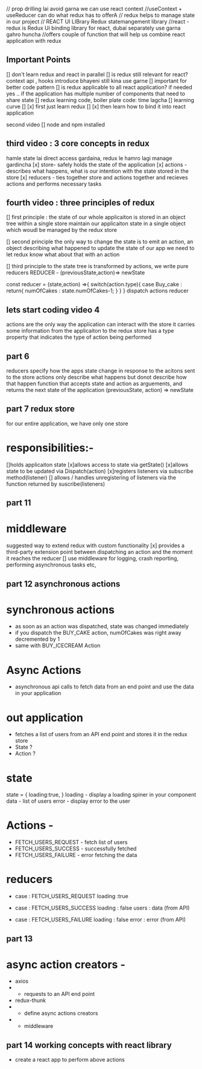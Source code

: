 // prop drilling lai avoid garna we can use react context
//useContext + useReducer can  do what redux has to offerA
// redux helps to manage state in our project 
// REACT UI LIBrary Redux statemangement library 
//react -redux  is Redux Ui binding library for react, dubai separately use garna gahro huncha 
//offers couple of function that will help us combine react application with redux


## Important Points 
[] don't learn redux and react in parallel 
[] is redux still relevant for react? context api , hooks introduce bhayeni still kina use garne 
[] important for better code pattern
[] is redux applicable to all react application? if needed yes ..  if the application has multiple number of components that need to share state
[] redux learning code, boiler plate code: time lagcha 
[] learning curve
[] [x] first just learn redux
[] [x] then learn how to bind it into react application


 second video
 [] node and npm installed
 
## third video : 3 core concepts in redux
hamle state lai direct access gardaina,  redux le hamro lagi manage gardincha 
[x] store- safely holds the state of the application
[x] actions - describes what happens, what is our intention with the state stored in the store
[x] reducers - ties together store and actions together and recieves actions and performs necessary tasks 

## fourth video : three principles of redux
[] first principle :
the state of our whole applicaiton is stored in an object tree within a single store
maintain our applicaiton state in a single object which woudl be managed by the redux store

[] second principle
the only way to change the state is to emit an action, an object describing what happened 
to update the state of our app we need to let redux know what about that with an action 

[] third principle
to  the state tree is transformed by actions, we write pure reducers
REDUCER - (previousState,action)=> newState

const reducer = (state,action) =>{
    switch(action.type){
        case Buy_cake : return{
            numOfCakes : state.numOfCakes-1;
        }
    }
}
dispatch actions 
reducer 


## lets start coding video 4 
actions are the only way the application can interact with the store
it carries some information from the applicaiton to the redux store
has a type property that indicates the type of action being performed

## part 6
reducers specify  how the apps state change in response to the acitons sent to the store
actions only describe what happens but donot describe how that happen 
function  that accepts state and action as arguements, and returns the next state of the application 
(previousState, action) => newState 


## part 7 redux store
for our entire application,  we have only one store
# responsibilities:- 
[]holds applicaiton state
[x]allows access to state via getState()
[x]allows state to be updated via Dispatch(action)
[x]registers listeners via subscribe method(listener)
[] allows / handles unregistering of listeners via the function returned by suscribe(listeners)

## part 11
# middleware
suggested way to extend redux with custom functionality 
[x] provides a third-party extension point between dispatching an action and the moment it reaches the reducer
[] use middleware for logging, crash reporting, performing asynchronous tasks etc,

## part 12 asynchronous actions
# synchronous actions 
- as soon as an action was dispatched, state was changed immediately 
- if you dispatch the BUY_CAKE action, numOfCakes was right away decremented by 1
- same with BUY_ICECREAM Action 

# Async Actions
- asynchronous api calls to fetch data from an end point and use the data in your application 

# out application
- fetches a list of users from an API end point and stores it in the redux store
- State ?
- Action ?

# state
state = {
    loading:true,
}
loading - display a loading spiner in your component
data - list of users
error - display error to the user

# Actions -
- FETCH_USERS_REQUEST - fetch list of users
- FETCH_USERS_SUCCESS - successfully fetched
- FETCH_USERS_FAILURE - error fetching the data

# reducers
- case : FETCH_USERS_REQUEST
loading :true

- case : FETCH_USERS_SUCCESS
loading : false
users : data (from API)

- case : FETCH_USERS_FAILURE
loading : false
error : error (from API)



## part 13 
# async action creators -
- axios
- - requests to an API end point
- redux-thunk 
- - define async actions creators
- -  middleware

## part 14  working concepts with react library 
- create a react app to perform above actions
